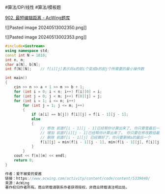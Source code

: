 
#算法/DP/线性 #算法/模板题 

[902. 最短编辑距离 - AcWing题库](https://www.acwing.com/problem/content/904/)

![[Pasted image 20240513002350.png]]


![[Pasted image 20240513002353.png]]



```cpp
#include<iostream>
using namespace std;
const int N = 1010;
int n, m;
char a[N], b[N];
int f[N][N];    // f[i][j]表示将a的前i个变成b的前j个所需要的最小操作数

int main()
{
    cin >> n >> a + 1 >> m >> b + 1;
    for (int i = 0; i < n; i++) f[i][0] = i;
    for (int j = 0; j < m; j++) f[0][j] = j;
    for (int i = 1; i <= n; i++)
        for (int j = 1; j <= m; j++)
        {
            if (a[i] == b[j]) f[i][j] = f[i - 1][j - 1];
            else 
            {
                // 修改 前面f[i - 1][j - 1]已经帮你计算出来了, 你只要管最后一对
                // 增加 前面f[i][j - 1]已经帮你计算出来了， 你只要在修改数组最后加一个就行
                // 删除 前面f[i - 1][j] 已经算好了，你只要删掉a的最后一个
                f[i][j] = min(f[i - 1][j - 1], min(f[i - 1][j], f[i][j - 1])) + 1;
            }
        }
    cout << f[n][m] << endl;
    return 0;
}

作者：爱不被爱的爱酱
链接：https://www.acwing.com/activity/content/code/content/5339848/
来源：AcWing
著作权归作者所有。商业转载请联系作者获得授权，非商业转载请注明出处。
```